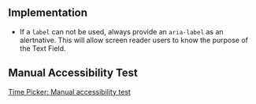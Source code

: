## Implementation

- If a `label` can not be used, always provide an `aria-label` as an alertnative. This will allow screen reader users to know the purpose of the Text Field.

## Manual Accessibility Test

[Time Picker: Manual accessibility test](https://docs.google.com/spreadsheets/d/1fMB5ghGbKw1i5MTpIuJ4bljGX1OUEszG9DLGGRXIZJA/edit?gid=1175911860#gid=1175911860)
